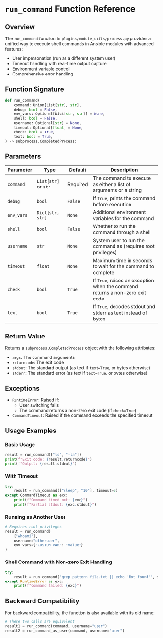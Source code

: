 # `run_command` Function Reference

## Overview

The `run_command` function in `plugins/module_utils/process.py` provides a unified way to execute shell commands in Ansible modules with advanced features:

- User impersonation (run as a different system user)
- Timeout handling with real-time output capture
- Environment variable control
- Comprehensive error handling

## Function Signature

```python
def run_command(
    command: Union[List[str], str],
    debug: bool = False,
    env_vars: Optional[Dict[str, str]] = None,
    shell: bool = False,
    username: Optional[str] = None,
    timeout: Optional[float] = None,
    check: bool = True,
    text: bool = True,
) -> subprocess.CompletedProcess:
```

## Parameters

| Parameter | Type | Default | Description |
|-----------|------|---------|-------------|
| `command` | `List[str]` or `str` | Required | The command to execute as either a list of arguments or a string |
| `debug` | `bool` | `False` | If `True`, prints the command before execution |
| `env_vars` | `Dict[str, str]` | `None` | Additional environment variables for the command |
| `shell` | `bool` | `False` | Whether to run the command through a shell |
| `username` | `str` | `None` | System user to run the command as (requires root privileges) |
| `timeout` | `float` | `None` | Maximum time in seconds to wait for the command to complete |
| `check` | `bool` | `True` | If `True`, raises an exception when the command returns a non-zero exit code |
| `text` | `bool` | `True` | If `True`, decodes stdout and stderr as text instead of bytes |

## Return Value

Returns a `subprocess.CompletedProcess` object with the following attributes:
- `args`: The command arguments
- `returncode`: The exit code
- `stdout`: The standard output (as text if `text=True`, or bytes otherwise)
- `stderr`: The standard error (as text if `text=True`, or bytes otherwise)

## Exceptions

- `RuntimeError`: Raised if:
  - User switching fails
  - The command returns a non-zero exit code (if `check=True`)
- `CommandTimeout`: Raised if the command exceeds the specified timeout

## Usage Examples

### Basic Usage

```python
result = run_command(["ls", "-la"])
print(f"Exit code: {result.returncode}")
print(f"Output: {result.stdout}")
```

### With Timeout

```python
try:
    result = run_command(["sleep", "10"], timeout=5)
except CommandTimeout as exc:
    print(f"Command timed out: {exc}")
    print(f"Partial stdout: {exc.stdout}")
```

### Running as Another User

```python
# Requires root privileges
result = run_command(
    ["whoami"], 
    username="otheruser", 
    env_vars={"CUSTOM_VAR": "value"}
)
```

### Shell Command with Non-zero Exit Handling

```python
try:
    result = run_command("grep pattern file.txt || echo 'Not found'", shell=True)
except RuntimeError as exc:
    print(f"Command failed: {exc}")
```

## Backward Compatibility

For backward compatibility, the function is also available with its old name:

```python
# These two calls are equivalent
result1 = run_command(command, username="user")
result2 = run_command_as_user(command, username="user")
```